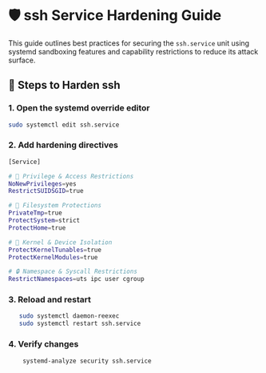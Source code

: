 # 🛡️ ssh Service Hardening Guide

This guide outlines best practices for securing the `ssh.service` unit using systemd sandboxing features and capability restrictions to reduce its attack surface.

## 🔧 Steps to Harden ssh

### 1. Open the systemd override editor
```bash
sudo systemctl edit ssh.service
``` 
### 2. Add hardening directives 
```bash 
[Service]

# 🛑 Privilege & Access Restrictions
NoNewPrivileges=yes
RestrictSUIDSGID=true

# 📁 Filesystem Protections
PrivateTmp=true
ProtectSystem=strict
ProtectHome=true

# 🧠 Kernel & Device Isolation
ProtectKernelTunables=true
ProtectKernelModules=true

# 🔒 Namespace & Syscall Restrictions
RestrictNamespaces=uts ipc user cgroup

```

### 3. Reload and restart 
 ```bash 
    sudo systemctl daemon-reexec
    sudo systemctl restart ssh.service
```

### 4. Verify changes 
```bash 
    systemd-analyze security ssh.service
``` 
